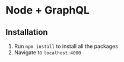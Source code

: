 # Node + GraphQL

## Installation


1. Run  `npm install` to install all the packages
2. Navigate to `localhost:4000`
